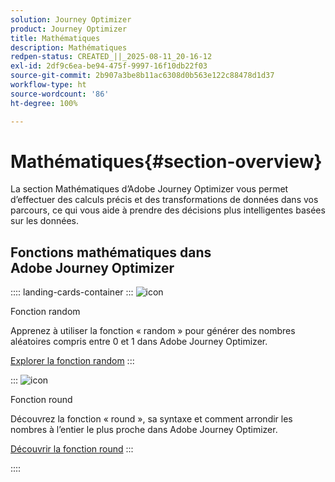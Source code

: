 ```yaml
---
solution: Journey Optimizer
product: Journey Optimizer
title: Mathématiques
description: Mathématiques
redpen-status: CREATED_||_2025-08-11_20-16-12
exl-id: 2df9c6ea-be94-475f-9997-16f10db22f03
source-git-commit: 2b907a3be8b11ac6308d0b563e122c88478d1d37
workflow-type: ht
source-wordcount: '86'
ht-degree: 100%

---
```


# Mathématiques{#section-overview}

La section Mathématiques d’Adobe Journey Optimizer vous permet d’effectuer des calculs précis et des transformations de données dans vos parcours, ce qui vous aide à prendre des décisions plus intelligentes basées sur les données.

## Fonctions mathématiques dans Adobe Journey Optimizer

:::: landing-cards-container
:::
![icon](https://cdn.experienceleague.adobe.com/icons/code-branch.svg?lang=fr)

Fonction random

Apprenez à utiliser la fonction « random » pour générer des nombres aléatoires compris entre 0 et 1 dans Adobe Journey Optimizer.

[Explorer la fonction random](../using/building-journeys/functions/functionrandom.md)
:::

:::
![icon](https://cdn.experienceleague.adobe.com/icons/code-branch.svg?lang=fr)

Fonction round

Découvrez la fonction « round », sa syntaxe et comment arrondir les nombres à l’entier le plus proche dans Adobe Journey Optimizer.

[Découvrir la fonction round](../using/building-journeys/functions/functionround.md)
:::

::::
